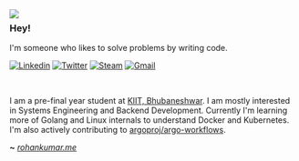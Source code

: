 <img align="left" src="https://i.ibb.co/wQYm96L/crow.png">

### Hey!

I'm someone who likes to solve problems by writing code.

[![Linkedin](https://img.icons8.com/ios-glyphs/25/000000/linkedin.png)](https://www.linkedin.com/in/rohankmr414/)
[![Twitter](https://img.icons8.com/ios-glyphs/25/000000/twitter--v1.png)](https://twitter.com/rohankmr414)
[![Steam](https://img.icons8.com/ios-glyphs/25/000000/steam.png)](https://steamcommunity.com/id/po1ntdexter/)
[![Gmail](https://img.icons8.com/material-sharp/25/000000/mail.png)](mailto:rohankmr414@gmail.com)

<br>


I am a pre-final year student at [KIIT, Bhubaneshwar](https://kiit.ac.in/). I am mostly interested in Systems Engineering and Backend Development. Currently I'm learning more of Golang and Linux internals to understand Docker and Kubernetes. I'm also actively contributing to [argoproj/argo-workflows](https://github.com/argoproj/argo-workflows).

**~** [_rohankumar.me_](https://rohankumar.me)

